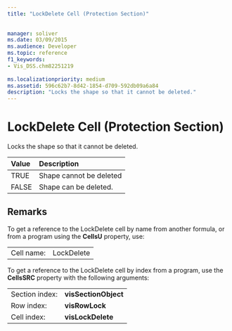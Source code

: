 ```yaml
---
title: "LockDelete Cell (Protection Section)"
 
 
manager: soliver
ms.date: 03/09/2015
ms.audience: Developer
ms.topic: reference
f1_keywords:
- Vis_DSS.chm82251219
 
ms.localizationpriority: medium
ms.assetid: 596c62b7-8d42-1854-d709-592db09a6a84
description: "Locks the shape so that it cannot be deleted."
---
```


# LockDelete Cell (Protection Section)

Locks the shape so that it cannot be deleted.
  
|**Value**|**Description**|
|:-----|:-----|
| TRUE  <br/> | Shape cannot be deleted  <br/> |
| FALSE  <br/> | Shape can be deleted.  <br/> |
   
## Remarks

To get a reference to the LockDelete cell by name from another formula, or from a program using the **CellsU** property, use: 
  
|||
|:-----|:-----|
| Cell name:  <br/> | LockDelete  <br/> |
   
To get a reference to the LockDelete cell by index from a program, use the **CellsSRC** property with the following arguments: 
  
|||
|:-----|:-----|
| Section index:  <br/> |**visSectionObject** <br/> |
| Row index:  <br/> |**visRowLock** <br/> |
| Cell index:  <br/> |**visLockDelete** <br/> |
   

